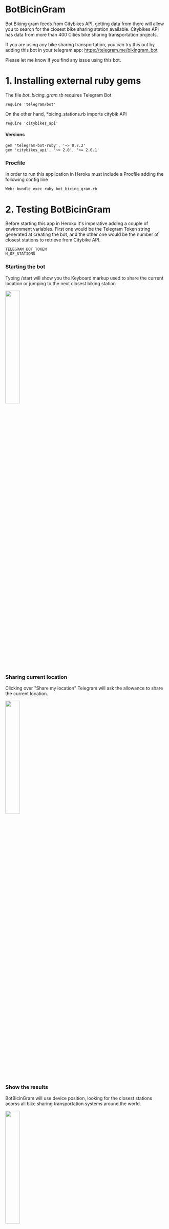 # BotBicinGram

Bot Biking gram feeds from Citybikes API, getting data from there will allow you to search for the closest bike sharing station available. Citybikes API has data from more than 400 Cities bike sharing transportation projects.

If you are using any bike sharing transportation, you can try this out by adding this bot in your telegram app: https://telegram.me/bikingram_bot

Please let me know if you find any issue using this bot.

# 1. Installing external ruby gems

The file *bot_bicing_gram.rb* requires Telegram Bot

    require 'telegram/bot'

On the other hand, *bicing_stations.rb imports citybik API

    require 'citybikes_api'

#### Versions

    gem 'telegram-bot-ruby', '~> 0.7.2'
    gem 'citybikes_api', '~> 2.0', '>= 2.0.1'
    
### Procfile

In order to run this application in Heroku must include a Procfile adding the following config line

    Web: bundle exec ruby bot_bicing_gram.rb

# 2. Testing BotBicinGram

Before starting this app in Heroku it's imperative adding a couple of environment variables. First one would be the Telegram Token string generated at creating the bot, and the other one would be the number of closest stations to retrieve from Citybike API.

    TELEGRAM_BOT_TOKEN 
    N_OF_STATIONS
    
### Starting the bot
Typing /start will show you the Keyboard markup used to share the current location or jumping to the next closest biking station

<img src="https://github.com/eddygarcas/BotBicingGram/blob/master/docs/Fitxer_004.png" height="30%" width="30%"/>

### Sharing current location
Clicking over "Share my location" Telegram will ask the allowance to share the current location.

<img src="https://github.com/eddygarcas/BotBicingGram/blob/master/docs/Fitxer_003.png" height="30%" width="30%"/>

### Show the results
BotBicinGram will use device position, looking for the closest stations acorss all bike sharing transportation systems around the world.

<img src="https://github.com/eddygarcas/BotBicingGram/blob/master/docs/Fitxer_002.png" height="30%" width="30%"/>

Clicking on Next stations will show the next closest station, it may be useful if the closest one has no free bikes or empty spots.

<img src="https://github.com/eddygarcas/BotBicingGram/blob/master/docs/Fitxer_001.png" height="30%" width="30%"/>

### Final considerations

This bot is not storing or persisting any user information so it will require another location request to refresh the data. 
